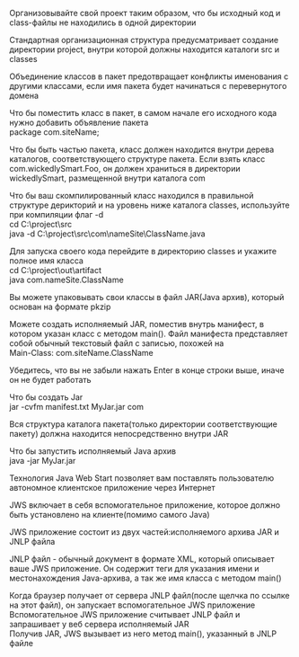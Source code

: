 Организовывайте свой проект таким образом, что бы исходный код и class-файлы не находились в одной директории

Стандартная организационная структура предусматривает создание директории project, внутри которой должны находится
каталоги src и classes

Объединение классов в пакет предотвращает конфликты именования с другими классами, если имя пакета будет начинаться с
перевернутого домена

Что бы поместить класс в пакет, в самом начале его исходного кода нужно добавить объявление пакета\
package com.siteName;

Что бы быть частью пакета, класс должен находится внутри дерева каталогов, соответствующего структуре пакета. Если взять
класс com.wickedlySmart.Foo, он должен храниться в директории wickedlySmart, размещенной внутри каталога com

Что бы ваш скомпилированный класс находился в правильной структуре дерикторий и на уровень ниже каталога classes,
используйте при компиляции флаг -d\
cd C:\project\src\
java -d C:\project\src\com\nameSite\ClassName.java

Для запуска своего кода перейдите в директорию classes и укажите полное имя класса\
cd C:\project\out\artifact\
java com.nameSite.ClassName

Вы можете упаковывать свои классы в файл JAR(Java архив), который основан на формате pkzip

Можете создать исполняемый JAR, поместив внутрь манифест, в котором указан класс с методом main(). Файл манифеста
представляет собой обычный текстовый файл с записью, похожей на \
Main-Class: com.siteName.ClassName

Убедитесь, что вы не забыли нажать Enter в конце строки выше, иначе он не будет работать

Что бы создать Jar\
jar -cvfm manifest.txt MyJar.jar com

Вся структура каталога пакета(только директории соответствующие пакету) должна находится непосредственно внутри JAR

Что бы запустить исполняемый Java архив \
java -jar MyJar.jar

Технология Java Web Start позволяет вам поставлять пользователю автономное клиентское приложение через Интернет

JWS включает в себя вспомогательное приложение, которое должно быть установлено на клиенте(помимо самого Java)

JWS приложение состоит из двух частей:исполняемого архива JAR и JNLP файла

JNLP файл - обычный документ в формате XML, который описывает ваше JWS приложение. Он содержит теги для указания имени и
местонахождения Java-архива, а так же имя класса с методом main()

Когда браузер получает от сервера JNLP файл(после щелчка по ссылке на этот файл), он запускает вспомогательное JWS
приложение\
Вспомогательное JWS приложение считывает JNLP файл и запрашивает у веб сервера исполняемый JAR\
Получив JAR, JWS вызывает из него метод main(), указанный в JNLP файле